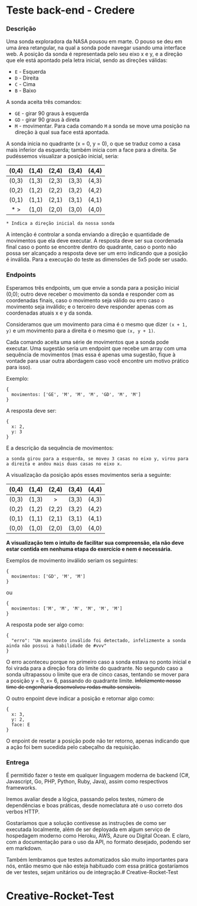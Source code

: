 # Teste back-end - Credere

### Descrição

Uma sonda exploradora da NASA pousou em marte. O pouso se deu em uma área retangular, na qual a sonda pode navegar usando uma interface web. A posição da sonda é representada pelo seu eixo x e y, e a direção que ele está apontado pela letra inicial, sendo as direções válidas:

- `E` - Esquerda
- `D` - Direita
- `C` - Cima
- `B` - Baixo

A sonda aceita três comandos:

- `GE` - girar 90 graus à esquerda
- `GD` - girar 90 graus à direta
- `M` - movimentar. Para cada comando `M` a sonda se move uma posição na direção à qual sua face está apontada.

A sonda inicia no quadrante (x = 0, y = 0), o que se traduz como a casa mais inferior da esquerda; também inicia com a face para a direita.
Se pudéssemos visualizar a posição inicial, seria:

| (0,4) |  (1,4) | (2,4) |  (3,4) | (4,4) |
|:-----:|  ----  |  ---- |  ----  |  ---- |
| (0,3) |  (1,3) | (2,3) |  (3,3) | (4,3) |
| (0,2) |  (1,2) | (2,2) |  (3,2) | (4,2) |
| (0,1) |  (1,1) | (2,1) |  (3,1) | (4,1) |
| * >   |  (1,0) | (2,0) |  (3,0) | (4,0) |

`* Indica a direção inicial da nossa sonda`

A intenção é controlar a sonda enviando a direção e quantidade de movimentos que ela deve executar. A resposta deve ser sua coordenada final caso o ponto se encontre dentro do quadrante, caso o ponto não possa ser alcançado a resposta deve ser um erro indicando que a posição é inválida. Para a execução do teste as dimensões de 5x5 pode ser usado.

### Endpoints

Esperamos três endpoints, um que envie a sonda para a posição inicial (0,0); outro deve receber o movimento da sonda e responder com as coordenadas finais, caso o movimento seja válido ou erro caso o movimento seja inválido; e o terceiro deve responder apenas com as coordenadas atuais x e y da sonda.

Consideramos que um movimento para cima é o mesmo que dizer `(x + 1, y)` e um movimento para a direita é o mesmo que `(x, y + 1)`.

Cada comando aceita uma série de movimentos que a sonda pode executar. Uma sugestão seria um endpoint que recebe um array com uma sequência de movimentos (mas essa é apenas uma sugestão, fique à vontade para usar outra abordagem caso você encontre um motivo prático para isso).

Exemplo:

```
{
  movimentos: ['GE', 'M', 'M', 'M', 'GD', 'M', 'M']
}
```

A resposta deve ser:

```
{
  x: 2,
  y: 3
}
```

E a descrição da sequência de movimentos:

```a sonda girou para a esquerda, se moveu 3 casas no eixo y, virou para a direita e andou mais duas casas no eixo x.```

A visualização da posição após esses movimentos seria a seguinte:

| (0,4) |  (1,4) | (2,4) |  (3,4) | (4,4) |
| ----- |  ---- |:----:|  ---- | ---- |
| (0,3) |  (1,3) |   >   |  (3,3) | (4,3) |
| (0,2) |  (1,2) | (2,2) |  (3,2) | (4,2) |
| (0,1) |  (1,1) | (2,1) |  (3,1) | (4,1) |
| (0,0) |  (1,0) | (2,0) |  (3,0) | (4,0) |

**A visualização tem o intuíto de facilitar sua compreensão, ela não deve estar contida em nenhuma etapa do exercício e nem é necessária.**

Exemplos de movimento inválido seriam os seguintes:

```
{
  movimentos: ['GD', 'M', 'M']
}
```

ou

```
{
  movimentos: ['M', 'M', 'M', 'M', 'M', 'M']
}
```

A resposta pode ser algo como:

```
{
  "erro": "Um movimento inválido foi detectado, infelizmente a sonda ainda não possui a habilidade de #vvv"
}
```

O erro aconteceu porque no primeiro caso a sonda estava no ponto inicial e foi virada para a direção fora do limite do quadrante. No segundo caso a sonda ultrapassou o limite que era de cinco casas, tentando se mover para a posição y = 0, x= 6, passando do quadrante limite.  ~~Infelizmente nosso time de engenharia desenvolveu rodas muito sensíveis.~~

O outro enpoint deve indicar a posição e retornar algo como:

```
{
  x: 3,
  y: 2,
  face: E
}
```

O enpoint de resetar a posição pode não ter retorno, apenas indicando que a ação foi bem sucedida pelo cabeçalho da requisição.

### Entrega

É permitido fazer o teste em qualquer linguagem moderna de backend (C#, Javascript, Go, PHP, Python, Ruby, Java), assim como respectivos frameworks.

Iremos avaliar desde a lógica, passando pelos testes, número de dependências e boas práticas, desde nomeclatura até o uso correto dos verbos HTTP.

Gostaríamos que a solução contivesse as instruções de como ser executada localmente, além de ser deployada em algum serviço de hospedagem moderno como Heroku, AWS, Azure ou Digital Ocean. E claro, com a documentação para o uso da API, no formato desejado, podendo ser em markdown.

Também lembramos que testes automatizados são muito importantes para nós, então mesmo que não esteja habituado com essa prática gostaríamos de ver testes, sejam unitários ou de integração.# Creative-Rocket-Test
# Creative-Rocket-Test
